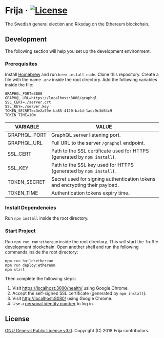 # Frija &middot; [![License](https://img.shields.io/github/license/robshape/frija.svg)](./LICENSE)
The Swedish general election and Riksdag on the Ethereum blockchain.

## Development
The following section will help you set up the development environment.

### Prerequisites
Install [Homebrew](https://brew.sh/) and run `brew install node`. Clone this repository. Create a file with the name `.env` inside the root directory. Add the following variables inside the file:
```
GRAPHQL_PORT=3000
GRAPHQL_URL=https://localhost:3000/graphql
SSL_CERT=./server.crt
SSL_KEY=./server.key
TOKEN_SECRET=c3e2a70e-ba85-4120-ba4d-1adc9c3d64c9
TOKEN_TIME=10m
```

|VARIABLE|VALUE|
|--------|-----|
|GRAPHQL_PORT|GraphQL server listening port.|
|GRAPHQL_URL|Full URL to the server `/graphql` endpoint.|
|SSL_CERT|Path to the SSL certificate used for HTTPS (generated by `npm install`).|
|SSL_KEY|Path to the SSL key used for HTTPS (generated by `npm install`).|
|TOKEN_SECRET|Secret used for signing authentication tokens and encrypting their payload.|
|TOKEN_TIME|Authentication tokens expiry time.|

### Install Dependencies
Run `npm install` inside the root directory.

### Start Project
Run `npm run run:ethereum` inside the root directory. This will start the Truffle development blockchain. Open another shell and run the following commands inside the root directory:
```shell
npm run build:ethereum
npm run deploy:ethereum
npm start
```

Then complete the following steps:
1. Visit [https://localhost:3000/health/](https://localhost:3000/health/) using Google Chrome.
2. Accept the self-signed SSL certificate (generated by `npm install`).
3. Visit [http://localhost:8080/](http://localhost:8080/) using Google Chrome.
4. Use a [personal identity number](./docs/CREDENTIALS.md) to log in.

## License
[GNU General Public License v3.0](./LICENSE). Copyright (C) 2018 Frija contributors.
